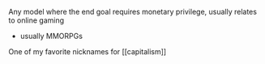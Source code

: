 Any model where the end goal requires monetary privilege, usually relates to online gaming
-	usually MMORPGs

One of my favorite nicknames for [[capitalism]]